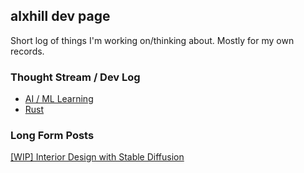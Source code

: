 ## alxhill dev page

Short log of things I'm working on/thinking about. Mostly for my own records.

### Thought Stream / Dev Log

* [AI / ML Learning](topics/ai-ml)
* [Rust](topics/rust)

### Long Form Posts

[\[WIP\] Interior Design with Stable Diffusion](posts/interior-design)